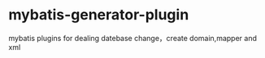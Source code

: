 # mybatis-generator-plugin
mybatis plugins for dealing datebase change，create domain,mapper and xml
